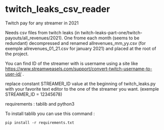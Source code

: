# twitch_leaks_csv_reader
Twitch pay for any streamer in 2021

Needs csv files from twitch leaks (in twitch-leaks-part-one/twitch-payouts/all_revenues/2021).
One frome each month (seems to be redundant) decompressed and renamed allrevenues_mm_yy.csv (for exemple allrevenues_01_21.csv for january 2021) and placed at the root of the project.

You can find ID of the streamer with is username using a site like https://www.streamweasels.com/support/convert-twitch-username-to-user-id/ .

replace constant STREAMER_ID value at the beginning of twitch_leaks.py with your favorite text editor to the one of the streamer you want. (exemple STREAMER_ID = 12345678)

requirements : tablib and python3

To install tablib you can use this command :

```pip install -r requirements.txt```
